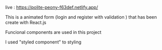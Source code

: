 live : https://polite-peony-f63def.netlify.app/

This is a animated form (login and register with validation ) that has been create with React.js

Funcional components are used in this project

I used "styled component" to styling
